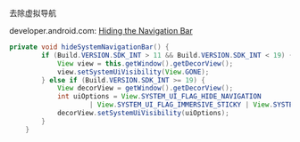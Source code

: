 去除虚拟导航

developer.android.com: [Hiding the Navigation Bar]


```java
private void hideSystemNavigationBar() {
        if (Build.VERSION.SDK_INT > 11 && Build.VERSION.SDK_INT < 19) {
            View view = this.getWindow().getDecorView();
            view.setSystemUiVisibility(View.GONE);
        } else if (Build.VERSION.SDK_INT >= 19) {
            View decorView = getWindow().getDecorView();
            int uiOptions = View.SYSTEM_UI_FLAG_HIDE_NAVIGATION
                    | View.SYSTEM_UI_FLAG_IMMERSIVE_STICKY | View.SYSTEM_UI_FLAG_FULLSCREEN;
            decorView.setSystemUiVisibility(uiOptions);
        }
    }
```


[Hiding the Navigation Bar]:https://developer.android.com/training/system-ui/navigation.html#behind



